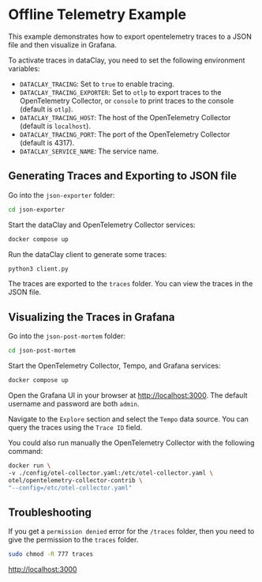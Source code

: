 # Offline Telemetry Example

This example demonstrates how to export opentelemetry traces to a JSON file and then
visualize in Grafana.

To activate traces in dataClay, you need to set the following environment variables:

- `DATACLAY_TRACING`: Set to `true` to enable tracing.
- `DATACLAY_TRACING_EXPORTER`: Set to `otlp` to export traces to the OpenTelemetry Collector, or `console` to print traces to the console (default is `otlp`).
- `DATACLAY_TRACING_HOST`: The host of the OpenTelemetry Collector (default is `localhost`).
- `DATACLAY_TRACING_PORT`: The port of the OpenTelemetry Collector (default is 4317).
- `DATACLAY_SERVICE_NAME`: The service name.

## Generating Traces and Exporting to JSON file

Go into the `json-exporter` folder:

```bash
cd json-exporter
```

Start the dataClay and OpenTelemetry Collector services:

```bash
docker compose up
```

Run the dataClay client to generate some traces:

```bash
python3 client.py
```

The traces are exported to the `traces` folder. You can view the traces in the JSON file.

## Visualizing the Traces in Grafana

Go into the `json-post-mortem` folder:

```bash
cd json-post-mortem
```

Start the OpenTelemetry Collector, Tempo, and Grafana services:

```bash
docker compose up
```

Open the Grafana UI in your browser at <http://localhost:3000>. The default username and password are both `admin`.

Navigate to the `Explore` section and select the `Tempo` data source. You can query the traces using the `Trace ID` field.

You could also run manually the OpenTelemetry Collector with the following command:

```bash
docker run \
-v ./config/otel-collector.yaml:/etc/otel-collector.yaml \
otel/opentelemetry-collector-contrib \
"--config=/etc/otel-collector.yaml"
```

## Troubleshooting

If you get a `permission denied` error for the `/traces` folder, then you need to give the permission to the `traces` folder.

```bash
sudo chmod -R 777 traces
```

<http://localhost:3000>
